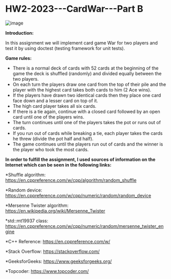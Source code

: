 # HW2-2023---CardWar---Part B

![image](https://user-images.githubusercontent.com/93255163/228441584-40837ede-7f09-4b26-8802-d7a2bc079c03.png)

**Introduction:**

In this assignment we will implement card game War for two players and test it by using doctest (testing framework for unit tests).

**Game rules:**

* There is a normal deck of cards with 52 cards at the beginning of the game the deck is shuffled (randomly) and divided equally between the two players.
* On each turn the players draw one card from the top of their pile and the player with the highest card takes both cards to him (2 Ace wins).
* If the players have drawn two identical cards then they place one card face down and a lesser card on top of it.
* The high card player takes all six cards.
* If there is a tie again, continue with a closed card followed by an open card until one of the players wins. 
* The turn continues until one of the players takes the pot or runs out of cards.
* If you run out of cards while breaking a tie, each player takes the cards he threw (divide the pot half and half).
* The game continues until the players run out of cards and the winner is the player who took the most cards.

**In order to fulfill the assignment, I used sources of information on the Internet which can be seen in the following links:**

*Shuffle algorithm: https://en.cppreference.com/w/cpp/algorithm/random_shuffle

*Random device: https://en.cppreference.com/w/cpp/numeric/random/random_device

*Mersenne Twister algorithm: https://en.wikipedia.org/wiki/Mersenne_Twister

*std::mt19937 class: https://en.cppreference.com/w/cpp/numeric/random/mersenne_twister_engine

*C++ Reference: https://en.cppreference.com/w/

*Stack Overflow: https://stackoverflow.com/

*GeeksforGeeks: https://www.geeksforgeeks.org/

*Topcoder: https://www.topcoder.com/
